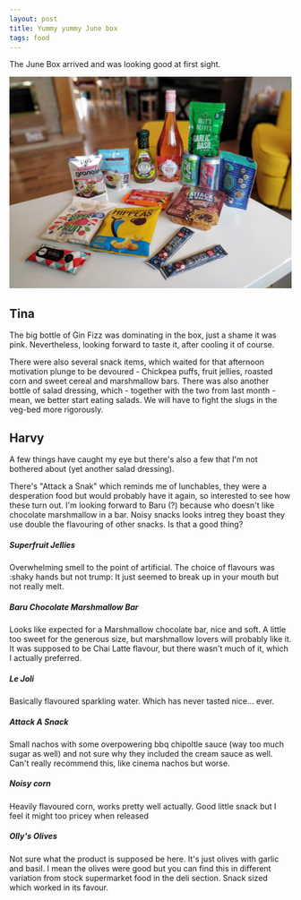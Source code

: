 ```yaml
---
layout: post
title: Yummy yummy June box
tags: food
---
```


The June Box arrived and was looking good at first sight. 

<img src="yummy-yummy-june-spread.jpg" />

Tina
-----
The big bottle of Gin Fizz was dominating in the box, just a shame it was pink. Nevertheless, looking forward to taste it, after cooling it of course. 

There were also several snack items, which waited for that afternoon motivation plunge to be devoured - Chickpea puffs, fruit jellies, roasted corn and sweet cereal and marshmallow bars. There was also another bottle of salad dressing, which - together with the two from last month - mean, we better start eating salads. We will have to fight the slugs in the veg-bed more rigorously. 

Harvy
----
A few things have caught my eye but there's also a few that I'm not bothered about (yet another salad dressing).

There's "Attack a Snak" which reminds me of lunchables, they were a desperation food but would probably have it again, so interested to see how these turn out.
I'm looking forward to Baru (?) because who doesn't like chocolate marshmallow in a bar. Noisy snacks looks intreg they boast they use double the flavouring of other snacks. Is that a good thing?

##### Superfruit Jellies
Overwhelming smell to the point of artificial. The choice of flavours was :shaky hands but not trump: It just seemed to break up in your mouth but not really melt.

##### Baru Chocolate Marshmallow Bar
Looks like expected for a Marshmallow chocolate bar, nice and soft. A little too sweet for the generous size, but marshmallow lovers will probably like it. It was supposed to be Chai Latte flavour, but there wasn't much of it, which I actually preferred. 

##### Le Joli
Basically flavoured sparkling water. Which has never tasted nice... ever.

##### Attack A Snack
Small nachos with some overpowering bbq chipoltle sauce (way too much sugar as well) and not sure why they included the cream sauce as well. Can't really recommend this, like cinema nachos but worse.

##### Noisy corn
Heavily flavoured corn, works pretty well actually. Good little snack but I feel it might too pricey when released

##### Olly's Olives
Not sure what the product is supposed be here. It's just olives with garlic and basil. I mean the olives were good but you can find this in different variation from stock supermarket food in the deli section. Snack sized which worked in its favour.